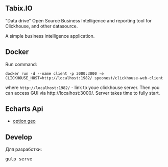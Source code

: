 ## Tabix.IO

"Data drive"
 Open Source Business Intelligence and reporting tool for Clickhouse, and other datasource.


 A simple business intelligence application.

## Docker
Run command:

```
docker run -d --name client -p 3000:3000 -e CLICKHOUSE_HOST=http://localhost:1982/ spoonest/clickhouse-web-client
```

where `http://localhost:1982/` - link to youe clickhouse server.
Then you can access GUI via http://localhost:3000/. Server takes time to fully start.



## Echarts Api

* [option geo](https://ecomfe.github.io/echarts-doc/public/en/option.html#geo)



## Develop

Для разработки:
<pre>
gulp serve
</pre>